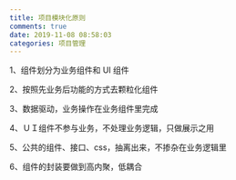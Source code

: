 ```yaml
---
title: 项目模块化原则
comments: true
date: 2019-11-08 08:58:03
categories: 项目管理
---
```


1、组件划分为业务组件和 UI 组件

2、按照先业务后功能的方式去颗粒化组件

3、数据驱动，业务操作在业务组件里完成

4、ＵＩ组件不参与业务，不处理业务逻辑，只做展示之用

5、公共的组件、接口、css，抽离出来，不掺杂在业务逻辑里

6、组件的封装要做到高内聚，低耦合
